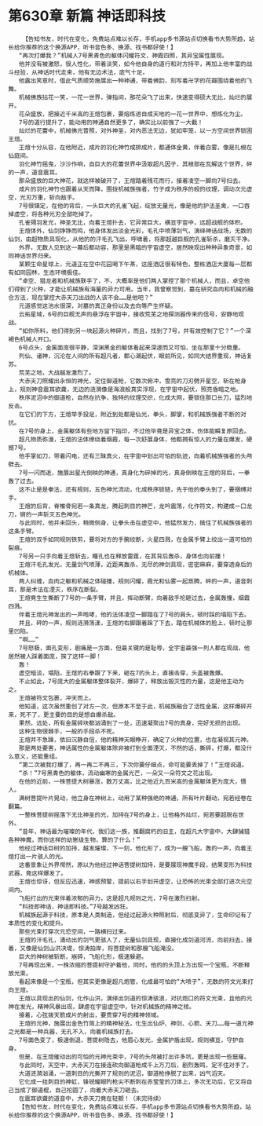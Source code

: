 # 第630章 新篇 神话即科技
        【告知书友，时代在变化，免费站点难以长存，手机app多书源站点切换看书大势所趋，站长给你推荐的这个换源APP，听书音色多、换源、找书都好使！】
       “再次打爆我？”机械人7号黑青色的躯体闪耀符文，神霞四照，其异宝属性展现。
       他并没有被激怒，很人性化，带着淡笑，如今他自身的道行和对方持平，再加上他丰富的战斗经验，从神话时代走来，他有无边术法，底气十足。
       他露出笑意时，借此气质顺势施展出一种神通，带着佛韵，刻写着卍字的花瓣围绕着他的飞舞。
       机械佛族拈花一笑，一花一世界，弹指间，那花朵飞了出来，快速变得硕大无比，灿烂的展开。
       花朵盛放，把接近千米高的王煊包裹，要熔炼进自成天地的一花一世界中，想炼化为尘。
       7号的道行提升了，能动用的神通自然更多了，确实比以前强了一大截！
       灿烂的花蕾中，机械佛光普照，对外神圣，对内恶法无边，犹如牢笼，以一方空间世界锁困王煊。
       王煊十分从容，在他附近，成片的羽化神竹成排成片，都通体金黄，伴着白雾，像是扎根在仙庭间。
       羽化神竹摇曳，沙沙作响，自巨大的花蕾世界中汲取超凡因子，其根部在瓦解这个世界，砰的一声，道音震耳。
       那朵盛放的巨大神花，就这样被破开了，王煊踏着残花而行，接着凌空一脚向7号扫去。
       成片的羽化神竹也跟着从天而降，围拢机械族强者，竹子成为秩序的般的纹理，调动次元虚空，光刃万重，斩向敌手。
       7号很镇定，在他的背后，一头巨大的孔雀飞起，绽放无量光，像是他的护法圣禽，一口吞掉虚空，将各种光刃全部吃掉了。
       孔雀翎羽发光，神圣无比，向着王煊扑去，它异常巨大，横亘宇宙中，远超战舰的体积。
       王煊体外，仙剑铮铮而鸣，他身体发出淡金光彩，毛孔中喷薄剑气，演绎神话战场，无数的仙剑，由超物质具现化，从他的的汗毛孔飞出，呼啸着，将那超越巨舰的孔雀斩杀，磨灭干净。
       外界，无数人见到这一幕后都动容，那里是黑暗的宇宙虚空，居然映现出种种异象奇景，如同神话世界归来。
       某颗生命星球上，元道正在空中花园喝下午茶，这座酒店很有特色，整栋酒店大厦每一层都有如同园林，生态环境极佳。
       “卓空、猎龙者和机械族联手了，不，大概率是他们两人掌控了那个机械人，而且，卓空他们得到了火种，才能让机械族有海量的异力可用。当年，我曾察觉到，墓在研究血肉和机械的融合方法，现在掌控大赤天刀出战的人该不会……是他吧？”
       元道感觉这池水很深，对墓的真正身份以及去向等产生怀疑。
       云拓星域，6号的巨舰无声的悬浮在宇宙中，接收荒芜之地探测器传来的信号，安静地观战。
       “如你所料，他们得到另一块起源火种碎片，而且，找到了7号，并有效控制了它？”一个深褐色机械人开口。
       6号点头，金属面庞很平静，深渊黑金的躯体看起来深邃而又可怕，坐在那里十分稳重。
       列仙、诸神，沉沦在人间的所有超凡者，都心潮起伏，眼前所见，如同大结界重现，神话复苏。
       荒芜之地，大战越发激烈了。
       大赤天刀照耀出永恒的神光，定住御道枪，它数次俯冲，雪亮的刀刃劈开星空，斩在枪身上，规则神音震耳欲聋，无边的涟漪像是海浪般真实浮现，在宇宙中起伏，照亮昏暗之地。
       秩序泥沼中的御道枪，自然在抗争，独特的纹理交织，化成大网，要锁住那口长刀，猛烈地反击。
       在它们的下方，王煊举手投足，附近到处都是仙光，拳头，脚掌，和机械族强者不断的对抗。
       在7号的身上，金属躯体有些地方留下指印，不过他毕竟是异宝之体，伤体能瞬复原回去。
       超凡物质弥漫，王煊的法体缭绕着烟霞，每一次舒展身体，他都拥有惊人的力量在爆发，硬撼7号。
       他手掌如刀，带着闪电，还有三昧真火，在宇宙中划出可怕的轨迹，向着机械族强者的头颅劈去。
       7号一闪而逝，施展出星光倒映的神通，真身化为碎掉的光，真身倒映在王煊的背后，一拳轰了过去。
       这不止是是拳法，还有规则，五色神光流动，化成秩序锁链，先于他的拳头到了，要捆缚对手。
       王煊的后背，脊椎骨宛若一条真龙，腾起刺目的神芒，龙吟震荡，化作符文，构建成一口龙刀，锵的一声斩灭五色神光。
       与此同时，他并未回头，稍微侧身，让拳头击在虚空中，他猛然发力，擒住了机械族强者的这条手臂。
       王煊的双手如同规则铁剪，要将对方的手腕绞断，火星四溅，在金属手臂上绞出一道可怕的裂痕。
       7号另一只手向着王煊斩去，瞳孔也在释放雷霆，在其背后轰杀，身体也向前撞！
       王煊汗毛孔发光，无量剑气喷薄，近距离轰杀，无尽的神剑具现，密密麻麻，要穿透身后的机械体。
       两人纠缠，血肉之躯和机械之体碰撞，规则闪耀，霞光和仙雾一起蒸腾，砰的一声，道音刺耳，那是术法在湮灭，秩序在断裂。
       王煊竟生生撕断了7号的一条手臂，并且，挥动断臂，向着敌手抡砸过去，金属轰撞，烟霞四溅。
       伴着王煊元神发出的一声咆哮，他的法体凌空一脚踏在了7号的肩头，顿时踩的塌陷下去。
       并且，砰的一声，规则涟漪荡漾，王煊的右脚跟着跺了下去，踏在机械体的脸上，顿时让那里凹陷。
       “啊……”
       7号怒极，面孔变形，剧痛是一方面，但最关键的是耻辱，全宇宙最强一列人都在观战，他居然被人踩着面庞，挨了这样一脚！
       轰！
       虚空暗淡，塌陷，王煊的右拳跟了下来，砸在7的头上，直接击穿，头盖被轰爆。
       不止如此，7号庞大的金属躯体整体裂开，爆碎了，释放出毁灭性的力量，这是他主动为之。
       王煊被符文包裹，冲天而上。
       他知道，这次虽然重创了对方一次，但原本不至于此，机械族融合了活性金属，这样爆碎开来，死不了，更主要的目的是想自爆杀敌。
       果然，远处，所有金属碎块都汹涌到了一处，迅速凝聚出7号的真身，完好无损的出现。
       这种生物很棘手，一般的手段杀不死。
       王煊并不急躁，依旧沉静自信，他的精神天眼睁开，确定了火种的位置，也在凝视其元神。
       那是两处要害，神话属性的金属躯体除非被打到全面湮灭，不然的话，撕碎，打爆，都没什么意义，还能重组。
       “第二次被我打爆了，再一再二不再三，下次你要仔细点，命可能要丢掉了！”王煊说道。
       “杀！”7号黑青色的躯体，流动幽寒的金属光芒，一朵又一朵符文之花出现。
       在他的近前，一株菩提大树暴涨，数万丈高，比之他近九百米高的金属躯体更为庞大，慑人。
       满树菩提叶片晃动，他立身在神树上，动用了某种强绝的神通，所有叶片翻动，宛若经卷在翻篇。
       一整株菩提树摇落下无比神圣的光，加持在7号的身上，让他格外灿烂，宛若要超脱在世外。
       “昔年，神话最为璀璨的年代，我们这一族，推翻腐朽的旧主，在超凡大宇宙中，大肆捕猎各种神魔，而你这样的幼崽级生物，算的了什么！”
       他经过神话巨树的加持，越发璀璨，下一刻，他化形了，成为一艘飞船，轰的一声，向着王煊打出一片骇人的光。
       这番景象让外界愕然，原以为他经过神话菩提树加持，是要展现神魔手段，结果变形为科技武器，竟这样爆发了。
       王煊也惊讶，但反应迅速，神感预警，提前以右手划开虚空，让恐怖的光束全部打进次元空间内。
       飞船打出的光束伴着浓郁的异力，这是超凡规则之光，7号在激烈扫射。
       “科技即神话，神话即科技。”7号越发凶狂。
       机械族起源于科技，原本是人类制造，但经过起源火种照射后，彻底变异了，生命印记有了本质性的变化和提升。
       那些光束打穿次元恐空间，一路横扫过来。
       王煊的汗毛孔，涌动出的剑气更骇人了，无量仙剑具现，直接化成剑道河流，向前扫去，接着，又像是仙剑山洪决堤，惊涛拍岸，将菩提树和那艘飞船淹没。
       巨大的神树被斩断，崩碎，飞船化形，极速躲避。
       7号再现出来，一株浓缩的菩提树守护着他，同时，他的的头顶上方出现一个宝瓶，不断释放光束。
       看起来像是一个宝瓶，但其实更像是超凡炮管，化成最可怕的“大喷子”，无数的符文光束打向王煊。
       王煊以具现出的仙剑，化作山洪，演绎出剑道的惊涛骇浪，对抗炮口的符文光束，且他的元神在发光，精神风暴出现，肆虐在宇宙虚空中，针对机械族的精神之核。
       接着，心弦拨天箭成片的射出，要贯穿7号的精神领域。
       王煊的元神，施展出金色竹简上的精神秘法，化生出仙炉、神剑、心箭、天刀……每一道元神之光都是一种兵器，无孔不入，向着机械族打去。
       7号面色变了，极速倒退，菩提树隐去，他眉心发光，金属护盾出现，规则横亘，守护自身。
       但是，在王煊催动出的可怕的元神光束中，7号的头颅被打出许多坑，更是出现一些窟窿。
       与此同时，天空中，大赤天刀在接连砍向御道枪成千上万刀后，剧烈轰鸣，定不住对手了。
       大道涟漪汹涌，一道刺目的光撕开了规则的泥沼，御道枪挣脱了出来，凶气滔天。
       它化成一挂刺目的神虹，锋锐耀眼旳枪尖不断刺在赤莹莹的刀体上，多次无功后，它又将自己当成了御道棍，自己抡圆了，向着大赤天刀砸去。
       在震耳欲聋的道音中，大赤天刀竟在轻颤！（未完待续）
       【告知书友，时代在变化，免费站点难以长存，手机app多书源站点切换看书大势所趋，站长给你推荐的这个换源APP，听书音色多、换源、找书都好使！】